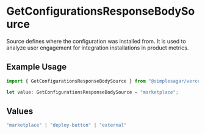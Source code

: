 # GetConfigurationsResponseBodySource

Source defines where the configuration was installed from. It is used to analyze user engagement for integration installations in product metrics.

## Example Usage

```typescript
import { GetConfigurationsResponseBodySource } from "@simplesagar/vercel/models/getconfigurationsop.js";

let value: GetConfigurationsResponseBodySource = "marketplace";
```

## Values

```typescript
"marketplace" | "deploy-button" | "external"
```